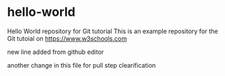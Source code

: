 # hello-world
Hello World repository for Git tutorial
This is an example repository for the Git tutoial on https://www.w3schools.com

new line added from github editor

another change in this file for pull step clearification
